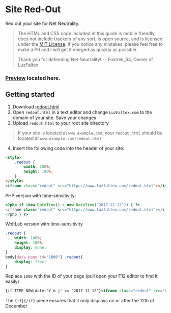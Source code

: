 # Site Red-Out
Red out your site for Net Neutrality.

> The HTML and CSS code included in this guide is mobile friendly, does not include trackers of any sort, is open source, and is licensed under the [MIT License](license.md). If you notice any mistakes, please feel free to make a PR and I will get it merged as quickly as possible.
>
> Thank you for defending Net Neutrality! -- Foxtrek_64, Owner of LuzFaltex

### [Preview](https://luzfaltex.github.io/Site-Red-Out/) located here.

## Getting started
1. Download [redout.html](redout.html)
2. Open `redout.html` in a text editor and change `LuzFaltex.com` to the domain of your site. Save your changes
3. Upload `redout.html` to your root site directory

> If your site is located at `www.example.com`, your `redout.html` should be located at `www.example.com/redout.html`

4. Insert the following code into the header of your site:

```html
<style>
    .redout {
        width: 100%;
        height: 100%;
    }
</style>
<iframe class="redout" src="https://www.luzfaltex.com/redout.html"></iframe>
```

PHP version with time-sensitivity:
```php
<?php if (new DateTime() > new DateTime("2017-12-12")) { ?>
<iframe class="redout" src="https://www.luzfaltex.com/redout.html"></iframe>
<?php } ?>
```

WoltLab version with time-sensitivity
```css
.redout {
	width: 100%;
	height: 100%;
	display: none;
}
body[data-page-id="1000"] .redout{
	display: flex;
}
```
Replace `1000` with the ID of your page (pull open your F12 editor to find it easily)

```html
{if TIME_NOW|date:'Y m j' >= '2017 12 12'}<iframe class="redout" src="https://www.luzfaltex.com/redout.html"></iframe>{/if}
```
The `{if}{/if}` piece ensures that it only displays on or after the 12th of December